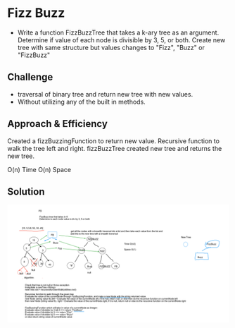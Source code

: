 # Fizz Buzz
<!-- Short summary or background information -->
- Write a function FizzBuzzTree that takes a k-ary tree as an argument.
Determine if value of each node is divisible by 3, 5, or both. 
Create new tree with same structure but values changes to "Fizz", "Buzz" or "FizzBuzz"

## Challenge
<!-- Description of the challenge -->
- traversal of binary tree and return new tree with new values.
- Without utilizing any of the built in methods.

## Approach & Efficiency
<!-- What approach did you take? Why? What is the Big O space/time for this approach? -->
Created a fizzBuzzingFunction to return new value.
Recursive function to walk the tree left and right.
fizzBuzzTree created new tree and returns the new tree.

O(n) Time 
O(n) Space

## Solution
<!-- Embedded whiteboard image -->
![Fizz Buzz](assets/fizzbuzz.png)